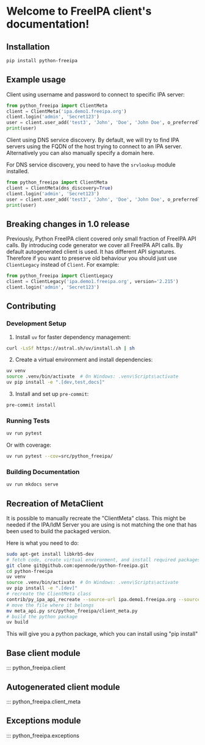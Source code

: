# Welcome to FreeIPA client's documentation!

## Installation

```bash
pip install python-freeipa
```

## Example usage

Client using username and password to connect to specific IPA server:

```python
from python_freeipa import ClientMeta
client = ClientMeta('ipa.demo1.freeipa.org')
client.login('admin', 'Secret123')
user = client.user_add('test3', 'John', 'Doe', 'John Doe', o_preferredlanguage='EN')
print(user)
```

Client using DNS service discovery. By default, we will try to find IPA servers using the FQDN of the host trying to connect to an IPA server. Alternatively you can also manually specify a domain here.

For DNS service discovery, you need to have the `srvlookup` module installed.

```python
from python_freeipa import ClientMeta
client = ClientMeta(dns_discovery=True)
client.login('admin', 'Secret123')
user = client.user_add('test3', 'John', 'Doe', 'John Doe', o_preferredlanguage='EN')
print(user)
```

## Breaking changes in 1.0 release

Previously, Python FreeIPA client covered only small fraction of FreeIPA API calls. By introducing code generator we cover all FreeIPA API calls. By default autogenerated client is used. It has different API signatures. Therefore if you want to preserve old behaviour you should just use `ClientLegacy` instead of `Client`. For example:

```python
from python_freeipa import ClientLegacy
client = ClientLegacy('ipa.demo1.freeipa.org', version='2.215')
client.login('admin', 'Secret123')
```

## Contributing

### Development Setup

1. Install `uv` for faster dependency management:

```bash
curl -LsSf https://astral.sh/uv/install.sh | sh
```

2. Create a virtual environment and install dependencies:

```bash
uv venv
source .venv/bin/activate  # On Windows: .venv\Scripts\activate
uv pip install -e ".[dev,test,docs]"
```

3. Install and set up `pre-commit`:

```bash
pre-commit install
```

### Running Tests

```bash
uv run pytest
```

Or with coverage:

```bash
uv run pytest --cov=src/python_freeipa/
```

### Building Documentation

```bash
uv run mkdocs serve
```

## Recreation of MetaClient

It is possible to manually recreate the "ClientMeta" class. This might be needed if the IPA/IdM Server you are using is not matching the one that has been used to build the packaged version.

Here is what you need to do:

```bash
sudo apt-get install libkrb5-dev
# fetch code, create virtual environment, and install required packages
git clone git@github.com:opennode/python-freeipa.git
cd python-freeipa
uv venv
source .venv/bin/activate  # On Windows: .venv\Scripts\activate
uv pip install -e ".[dev]"
# recreate the ClientMeta class
contrib/py_ipa_api_recreate --source-url ipa.demo1.freeipa.org --source-url-user admin --source-url-pass Secret123
# move the file where it belongs
mv meta_api.py src/python_freeipa/client_meta.py
# build the python package
uv build
```

This will give you a python package, which you can install using "pip install"

## Base client module

::: python_freeipa.client

## Autogenerated client module

::: python_freeipa.client_meta

## Exceptions module

::: python_freeipa.exceptions
